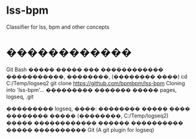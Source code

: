 # lss-bpm
Classifier for lss, bpm and other concepts

# ������������
Git Bash
����� ����� ��� ������������ �����������, ��������, (�������� ����)
cd C:/Temp/logseq2
git clone https://github.com/bpmbpm/lss-bpm
Cloning into 'lss-bpm'...
��������� ������� ����� pages, logseq, .git

��������� logseq, ����: �������� ����� ����
�������� ����� (��������, C:/Temp/logseq2)
����� ������������ ������ ���������� ����� ���������� Git (A git plugin for logseq)
